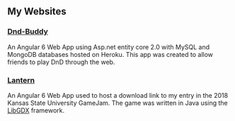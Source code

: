## My Websites

### [Dnd-Buddy](https://rpkruse.github.io/dnd-buddy)

An Angular 6 Web App using Asp.net entity core 2.0 with MySQL and MongoDB databases hosted on Heroku. This app was created to allow
friends to play DnD through the web. 

### [Lantern](https://rpkruse.github.io/Lantern/#/home)

An Angular 6 Web App used to host a download link to my entry in the 2018 Kansas State University GameJam. The game was written in
Java using the [LibGDX](https://libgdx.badlogicgames.com/) framework.
